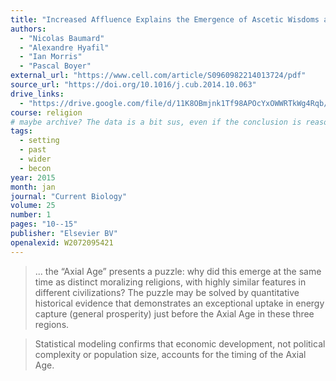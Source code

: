```yaml
---
title: "Increased Affluence Explains the Emergence of Ascetic Wisdoms and Moralizing Religions"
authors:
  - "Nicolas Baumard"
  - "Alexandre Hyafil"
  - "Ian Morris"
  - "Pascal Boyer"
external_url: "https://www.cell.com/article/S0960982214013724/pdf"
source_url: "https://doi.org/10.1016/j.cub.2014.10.063"
drive_links:
  - "https://drive.google.com/file/d/11K8OBmjnk1Tf98APOcYxOWWRTkWg4Rqb/view?usp=drivesdk"
course: religion
# maybe archive? The data is a bit sus, even if the conclusion is reasonable
tags:
  - setting
  - past
  - wider
  - becon
year: 2015
month: jan
journal: "Current Biology"
volume: 25
number: 1
pages: "10--15"
publisher: "Elsevier BV"
openalexid: W2072095421
---
```


> ... the “Axial Age” presents a puzzle: why did this emerge at the same time as distinct moralizing religions, with highly similar features in different civilizations?
The puzzle may be solved by quantitative historical evidence that demonstrates an exceptional uptake in energy capture (general prosperity) just before the Axial Age in these three regions.

> Statistical modeling confirms that economic development, not political complexity or population size, accounts for the timing of the Axial Age.

